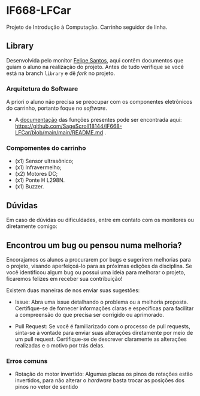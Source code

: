 # IF668-LFCar
Projeto de Introdução à Computação. Carrinho seguidor de linha.

## Library
Desenvolvida pelo monitor [Felipe Santos](https://github.com/SageScroll18144), aqui contêm documentos que guiam o aluno na realização do projeto. Antes de tudo verifique se você está na branch `library` e dê _fork_ no projeto.

### Arquitetura do Software
A priori o aluno não precisa se preocupar com os componentes eletrônicos do carrinho, portanto foque no _software_.

- A [documentação](https://github.com/SageScroll18144/IF668-LFCar/blob/library/main/README.md) das funções presentes pode ser encontrada aqui: https://github.com/SageScroll18144/IF668-LFCar/blob/main/main/README.md .

### Compomentes do carrinho

- (x1) Sensor ultrasônico;
- (x1) Infravermelho;
- (x2) Motores DC;
- (x1) Ponte H L298N.
- (x1) Buzzer.
  
## Dúvidas
Em caso de dúvidas ou dificuldades, entre em contato com os monitores ou diretamente comigo:

## Encontrou um bug ou pensou numa melhoria?

Encorajamos os alunos a procurarem por bugs e sugerirem melhorias para o projeto, visando aperfeiçoá-lo para as próximas edições da disciplina. Se você identificou algum bug ou possui uma ideia para melhorar o projeto, ficaremos felizes em receber sua contribuição!

Existem duas maneiras de nos enviar suas sugestões:
    
- Issue: Abra uma issue detalhando o problema ou a melhoria proposta. Certifique-se de fornecer informações claras e específicas para facilitar a compreensão do que precisa ser corrigido ou aprimorado.

- Pull Request: Se você é familiarizado com o processo de pull requests, sinta-se à vontade para enviar suas alterações diretamente por meio de um pull request. Certifique-se de descrever claramente as alterações realizadas e o motivo por trás delas.

### Erros comuns

- Rotação do motor invertido: Algumas placas os pinos de rotações estão invertidos, para não alterar o _hardware_ basta trocar as posições dos pinos no vetor de sentido
 
